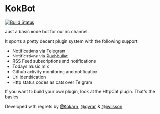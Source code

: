 KokBot
======

[![Build Status](https://travis-ci.org/kokarn/KokBot.svg?branch=master)](https://travis-ci.org/kokarn/KokBot)

Just a basic node bot for our irc channel.

It sports a pretty decent plugin system with the following support:

* Notifications via [Telegram](https://telegram.org)
* Notifications via [Pushbullet](https://www.pushbullet.com)
* RSS Feed subscriptions and notifications
* Todays music mix
* Github activity monitoring and notification
* Url identification
* Http status codes as cats over Telgram

If you want to build your own plugin, look at the HttpCat plugin. That's the basics

Developed with regrets by [@Kokarn](https://github.com/kokarn/), [@gyran](https://github.com/gyran/) & [@jwilsson](https://github.com/jwilsson/)
